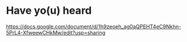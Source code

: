 # Have yo(u) heard

https://docs.google.com/document/d/1h9zeoeh_ag0aQPEHT4eC9Nkhn-5PrL4-XfweewCHkMw/edit?usp=sharing
